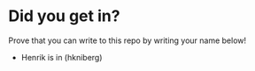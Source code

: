 # Did you get in?

Prove that you can write to this repo by writing your name below!

* Henrik is in (hkniberg)
